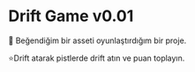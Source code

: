 # Drift Game v0.01
🚗 Beğendiğim bir asseti oyunlaştırdığım bir proje.

⭐Drift atarak pistlerde drift atın ve puan toplayın.
